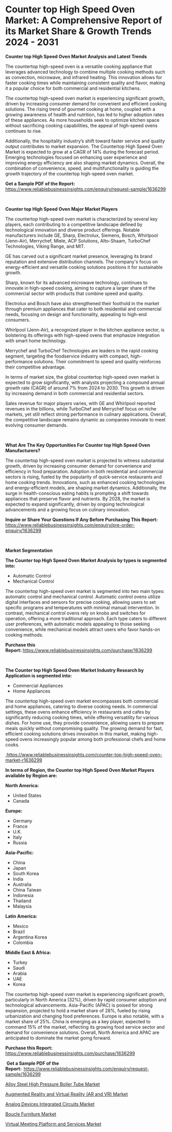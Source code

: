 <p><h1>Counter top High Speed Oven Market: A Comprehensive Report of its Market Share & Growth Trends 2024 - 2031</h1></p><p><strong>Counter top High Speed Oven Market Analysis and Latest Trends</strong></p>
<p><p>The countertop high-speed oven is a versatile cooking appliance that leverages advanced technology to combine multiple cooking methods such as convection, microwave, and infrared heating. This innovation allows for faster cooking times while maintaining consistent quality and flavor, making it a popular choice for both commercial and residential kitchens.</p><p>The countertop high-speed oven market is experiencing significant growth, driven by increasing consumer demand for convenient and efficient cooking solutions. The rising trend of gourmet cooking at home, coupled with a growing awareness of health and nutrition, has led to higher adoption rates of these appliances. As more households seek to optimize kitchen space without sacrificing cooking capabilities, the appeal of high-speed ovens continues to rise.</p><p>Additionally, the hospitality industry’s shift toward faster service and quality output contributes to market expansion. The Countertop High Speed Oven Market is expected to grow at a CAGR of 14% during the forecast period. Emerging technologies focused on enhancing user experience and improving energy efficiency are also shaping market dynamics. Overall, the combination of convenience, speed, and multifunctionality is guiding the growth trajectory of the countertop high-speed oven market.</p></p>
<p><strong>Get a Sample PDF of the Report:&nbsp;</strong> <a href="https://www.reliablebusinessinsights.com/enquiry/request-sample/1636299?utm_campaign=1113&utm_medium=2&utm_source=Github&utm_content=ia&utm_term=07122024&utm_id=counter-top-high-speed-oven">https://www.reliablebusinessinsights.com/enquiry/request-sample/1636299</a></p>
<p>&nbsp;</p>
<p><strong>Counter top High Speed Oven Major Market Players</strong></p>
<p><p>The countertop high-speed oven market is characterized by several key players, each contributing to a competitive landscape defined by technological innovation and diverse product offerings. Notable manufacturers include GE, Sharp, Electrolux, Siemens, Bosch, Whirlpool (Jenn-Air), Merrychef, Miele, ACP Solutions, Alto-Shaam, TurboChef Technologies, Viking Range, and MIT.</p><p>GE has carved out a significant market presence, leveraging its brand reputation and extensive distribution channels. The company's focus on energy-efficient and versatile cooking solutions positions it for sustainable growth.</p><p>Sharp, known for its advanced microwave technology, continues to innovate in high-speed cooking, aiming to capture a larger share of the commercial sector with products that combine speed and quality.</p><p>Electrolux and Bosch have also strengthened their foothold in the market through premium appliances that cater to both residential and commercial needs, focusing on design and functionality, appealing to high-end consumers.</p><p>Whirlpool (Jenn-Air), a recognized player in the kitchen appliance sector, is bolstering its offerings with high-speed ovens that emphasize integration with smart home technology.</p><p>Merrychef and TurboChef Technologies are leaders in the rapid cooking segment, targeting the foodservice industry with compact, high-performance solutions. Their commitment to speed and quality reinforces their competitive advantage.</p><p>In terms of market size, the global countertop high-speed oven market is expected to grow significantly, with analysts projecting a compound annual growth rate (CAGR) of around 7% from 2024 to 2030. This growth is driven by increasing demand in both commercial and residential sectors.</p><p>Sales revenue for major players varies, with GE and Whirlpool reported revenues in the billions, while TurboChef and Merrychef focus on niche markets, yet still reflect strong performance in culinary applications. Overall, the competitive landscape remains dynamic as companies innovate to meet evolving consumer demands.</p></p>
<p>&nbsp;</p>
<p><strong>What Are The Key Opportunities For Counter top High Speed Oven Manufacturers?</strong></p>
<p><p>The countertop high-speed oven market is projected to witness substantial growth, driven by increasing consumer demand for convenience and efficiency in food preparation. Adoption in both residential and commercial sectors is rising, fueled by the popularity of quick-service restaurants and home cooking trends. Innovations, such as enhanced cooking technologies and energy-efficient models, are shaping market dynamics. Additionally, the surge in health-conscious eating habits is prompting a shift towards appliances that preserve flavor and nutrients. By 2028, the market is expected to expand significantly, driven by ongoing technological advancements and a growing focus on culinary innovation.</p></p>
<p><strong>Inquire or Share Your Questions If Any Before Purchasing This Report:</strong> <a href="https://www.reliablebusinessinsights.com/enquiry/pre-order-enquiry/1636299?utm_campaign=1113&utm_medium=2&utm_source=Github&utm_content=ia&utm_term=07122024&utm_id=counter-top-high-speed-oven">https://www.reliablebusinessinsights.com/enquiry/pre-order-enquiry/1636299</a></p>
<p>&nbsp;</p>
<p><strong>Market Segmentation</strong></p>
<p><strong>The Counter top High Speed Oven Market Analysis by types is segmented into:</strong></p>
<p><ul><li>Automatic Control</li><li>Mechanical Control</li></ul></p>
<p><p>The countertop high-speed oven market is segmented into two main types: automatic control and mechanical control. Automatic control ovens utilize digital interfaces and sensors for precise cooking, allowing users to set specific programs and temperatures with minimal manual intervention. In contrast, mechanical control ovens rely on knobs and switches for operation, offering a more traditional approach. Each type caters to different user preferences, with automatic models appealing to those seeking convenience, while mechanical models attract users who favor hands-on cooking methods.</p></p>
<p><strong>Purchase this Report:&nbsp;</strong><a href="https://www.reliablebusinessinsights.com/purchase/1636299?utm_campaign=1113&utm_medium=2&utm_source=Github&utm_content=ia&utm_term=07122024&utm_id=counter-top-high-speed-oven">https://www.reliablebusinessinsights.com/purchase/1636299</a></p>
<p>&nbsp;</p>
<p><strong>The Counter top High Speed Oven Market Industry Research by Application is segmented into:</strong></p>
<p><ul><li>Commercial Appliances</li><li>Home Appliances</li></ul></p>
<p><p>The countertop high-speed oven market encompasses both commercial and home appliances, catering to diverse cooking needs. In commercial settings, these ovens enhance efficiency in restaurants and cafes by significantly reducing cooking times, while offering versatility for various dishes. For home use, they provide convenience, allowing users to prepare meals quickly without compromising quality. The growing demand for fast, efficient cooking solutions drives innovation in this market, making high-speed ovens increasingly popular among both professional chefs and home cooks.</p></p>
<p><a href="https://www.reliablebusinessinsights.com/counter-top-high-speed-oven-market-r1636299?utm_campaign=1113&utm_medium=2&utm_source=Github&utm_content=ia&utm_term=07122024&utm_id=counter-top-high-speed-oven">&nbsp;https://www.reliablebusinessinsights.com/counter-top-high-speed-oven-market-r1636299</a></p>
<p><strong>In terms of Region, the Counter top High Speed Oven Market Players available by Region are:</strong></p>
<p>
    <p> <strong> North America: </strong>
        <ul>
            <li>United States</li>
            <li>Canada</li>
        </ul>
        </p> 
    <p> <strong> Europe: </strong>
        <ul>
            <li>Germany</li>
            <li>France</li>
            <li>U.K.</li>
            <li>Italy</li>
            <li>Russia</li>
        </ul>
        </p> 
    <p> <strong> Asia-Pacific: </strong>
        <ul>
            <li>China</li>
            <li>Japan</li>
            <li>South Korea</li>
            <li>India</li>
            <li>Australia</li>
            <li>China Taiwan</li>
            <li>Indonesia</li>
            <li>Thailand</li>
            <li>Malaysia</li>
        </ul>
        </p> 
    <p> <strong> Latin America: </strong>
        <ul>
            <li>Mexico</li>
            <li>Brazil</li>
            <li>Argentina Korea</li>
            <li>Colombia</li>
        </ul>
        </p> 
    <p> <strong> Middle East & Africa: </strong>
        <ul>
            <li>Turkey</li>
            <li>Saudi</li>
            <li>Arabia</li>
            <li>UAE</li>
            <li>Korea</li>
        </ul>
    </p>
    </p>
<p><p>The countertop high-speed oven market is experiencing significant growth, particularly in North America (32%), driven by rapid consumer adoption and technological advancements. Asia-Pacific (APAC) is poised for strong expansion, projected to hold a market share of 28%, fueled by rising urbanization and changing food preferences. Europe is also notable, with a market share of 25%. China is emerging as a key player, expected to command 15% of the market, reflecting its growing food service sector and demand for convenience solutions. Overall, North America and APAC are anticipated to dominate the market going forward.</p></p>
<p><strong>Purchase this Report: </strong><a href="https://www.reliablebusinessinsights.com/purchase/1636299?utm_campaign=1113&utm_medium=2&utm_source=Github&utm_content=ia&utm_term=07122024&utm_id=counter-top-high-speed-oven">https://www.reliablebusinessinsights.com/purchase/1636299</a></p>
<p>&nbsp;<strong>Get a Sample PDF of the Report:&nbsp;&nbsp;</strong><a href="https://www.reliablebusinessinsights.com/enquiry/request-sample/1636299?utm_campaign=1113&utm_medium=2&utm_source=Github&utm_content=ia&utm_term=07122024&utm_id=counter-top-high-speed-oven">https://www.reliablebusinessinsights.com/enquiry/request-sample/1636299</a></p>
<p><strong></strong></p>
<p><p><a href="https://github.com/seanmcma708/Market-Research-Report-List-1/blob/main/alloy-steel-high-pressure-boiler-tube-market.md?utm_campaign=1113&utm_medium=2&utm_source=Github&utm_content=ia&utm_term=07122024&utm_id=counter-top-high-speed-oven">Alloy Steel High Pressure Boiler Tube Market</a></p><p><a href="https://www.linkedin.com/pulse/t-insight-dial-ziosf?utm_campaign=1113&utm_medium=2&utm_source=Github&utm_content=ia&utm_term=07122024&utm_id=counter-top-high-speed-oven">Augmented Reality and Virtual Reality (AR and VR) Market</a></p><p><a href="https://issuu.com/reportprime-2/docs/analog-devices-integrated-circuits-market-size-203?utm_campaign=1113&utm_medium=2&utm_source=Github&utm_content=ia&utm_term=07122024&utm_id=counter-top-high-speed-oven">Analog Devices Integrated Circuits Market</a></p><p><a href="https://issuu.com/reportprime-2/docs/boucle-furniture-market-size-2030.pptx?utm_campaign=1113&utm_medium=2&utm_source=Github&utm_content=ia&utm_term=07122024&utm_id=counter-top-high-speed-oven">Boucle Furniture Market</a></p><p><a href="https://www.linkedin.com/pulse/virtual-meeting-platform-services-market-size-forecast-o0gbc?utm_campaign=1113&utm_medium=2&utm_source=Github&utm_content=ia&utm_term=07122024&utm_id=counter-top-high-speed-oven">Virtual Meeting Platform and Services Market</a></p></p>